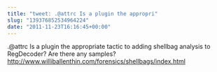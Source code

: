 ```yaml
---
title: "tweet: .@attrc Is a plugin the appropri"
slug: "139376852534964224"
date: "2011-11-23T16:16:45+00:00"
---
```

.@attrc Is a plugin the appropriate tactic to adding shellbag analysis to RegDecoder? Are there any samples? http://www.williballenthin.com/forensics/shellbags/index.html